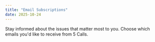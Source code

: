 ```yaml
---
title: "Email Subscriptions"
date: 2025-10-24
---
```


Stay informed about the issues that matter most to you. Choose which emails you'd like to receive from 5 Calls.
